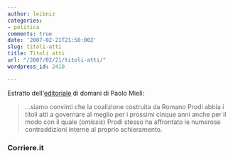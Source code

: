 ```yaml
---
author: leibniz
categories:
- politica
comments: true
date: '2007-02-21T21:50:00Z'
slug: titoli-atti
title: Titoli atti
url: "/2007/02/21/titoli-atti/"
wordpress_id: 2410

---
```

Estratto dell'[editoriale](http://www.corriere.it/Primo_Piano/Editoriali/2006/03_Marzo/08/scelte.shtml) di domani di Paolo Mieli:


> ...siamo convinti che la coalizione costruita da Romano Prodi abbia i titoli atti a governare al meglio per i prossimi cinque anni anche per il modo con il quale (_omissis_) Prodi stesso ha affrontato le numerose contraddizioni interne al proprio schieramento.




### Corriere.it
